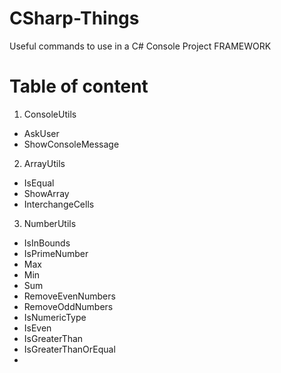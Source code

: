 # CSharp-Things
Useful commands to use in a C# Console Project FRAMEWORK

# Table of content
1. ConsoleUtils
- AskUser
- ShowConsoleMessage

2. ArrayUtils
- IsEqual
- ShowArray
- InterchangeCells

3. NumberUtils
- IsInBounds
- IsPrimeNumber
- Max
- Min
- Sum
- RemoveEvenNumbers
- RemoveOddNumbers
- IsNumericType
- IsEven
- IsGreaterThan
- IsGreaterThanOrEqual
- 
